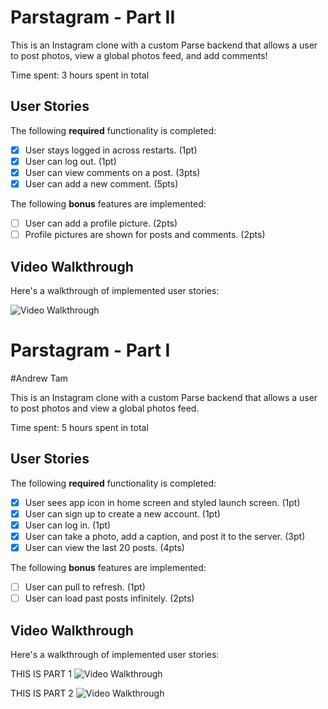 # Parstagram - Part II

This is an Instagram clone with a custom Parse backend that allows a user to post photos, view a global photos feed, and add comments!

Time spent: 3 hours spent in total

## User Stories

The following **required** functionality is completed:

- [x] User stays logged in across restarts. (1pt)
- [x] User can log out. (1pt)
- [x] User can view comments on a post. (3pts)
- [x] User can add a new comment. (5pts)

The following **bonus** features are implemented:

- [ ] User can add a profile picture. (2pts)
- [ ] Profile pictures are shown for posts and comments. (2pts)

## Video Walkthrough

Here's a walkthrough of implemented user stories:

<img src='https://media4.giphy.com/media/qBsOK3FJaU0llL4wV4/giphy.gif?cid=790b7611a2ab0c0703ee810dc6916a832adc0024201e3032&rid=giphy.gif&ct=g' title='Video Walkthrough' width='' alt='Video Walkthrough' />

# Parstagram - Part I
#Andrew Tam

This is an Instagram clone with a custom Parse backend that allows a user to post photos and view a global photos feed.

Time spent: 5 hours spent in total

## User Stories

The following **required** functionality is completed:

- [x] User sees app icon in home screen and styled launch screen. (1pt)
- [x] User can sign up to create a new account. (1pt)
- [x] User can log in. (1pt)
- [x] User can take a photo, add a caption, and post it to the server. (3pt)
- [x] User can view the last 20 posts. (4pts)

The following **bonus** features are implemented:

- [ ] User can pull to refresh. (1pt)
- [ ] User can load past posts infinitely. (2pts)

## Video Walkthrough

Here's a walkthrough of implemented user stories:

THIS IS PART 1
<img src='https://media0.giphy.com/media/yG2tc8T16QDeHIHu85/giphy.gif?cid=790b76110d608e4ed564aa4af2e12c8b4296942941d48012&rid=giphy.gif&ct=g' title='Video Walkthrough' width='' alt='Video Walkthrough' />

THIS IS PART 2
<img src='https://media3.giphy.com/media/uZCpxywLM5f8akol4e/giphy.gif?cid=790b761139e08792efd0ca3cad60db498ea6ec67f5a2decb&rid=giphy.gif&ct=g' title='Video Walkthrough' width='' alt='Video Walkthrough' />
